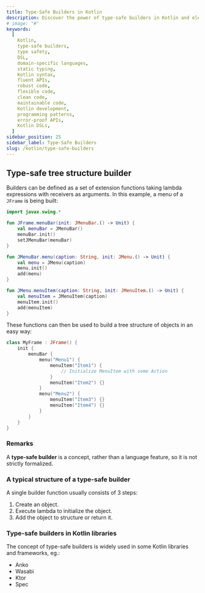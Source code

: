 ```yaml
---
title: Type-Safe Builders in Kotlin
description: Discover the power of type-safe builders in Kotlin and elevate the robustness and flexibility of your code. This comprehensive guide explores the concept of type-safe builders and demonstrates how they can revolutionize your development process. Gain insights into leveraging Kotlin's expressive syntax, static typing, and DSL capabilities to construct fluent and error-proof APIs. Unlock the potential to create domain-specific languages (DSLs) that provide intuitive and concise syntax for building complex structures in a type-safe manner. Learn best practices, design patterns, and practical examples to master the art of building type-safe builders in Kotlin, resulting in cleaner, more maintainable codebases
# image: "#"
keywords:
  [
    Kotlin,
    type-safe builders,
    type safety,
    DSL,
    domain-specific languages,
    static typing,
    Kotlin syntax,
    fluent APIs,
    robust code,
    flexible code,
    clean code,
    maintainable code,
    Kotlin development,
    programming patterns,
    error-proof APIs,
    Kotlin DSLs,
  ]
sidebar_position: 25
sidebar_label: Type-Safe Builders
slug: /kotlin/type-safe-builders
---
```


## Type-safe tree structure builder

Builders can be defined as a set of extension functions taking lambda expressions with receivers as arguments. In this example, a menu of a `JFrame` is being built:

```kotlin
import javax.swing.*

fun JFrame.menuBar(init: JMenuBar.() -> Unit) {
    val menuBar = JMenuBar()
    menuBar.init()
    setJMenuBar(menuBar)
}

fun JMenuBar.menu(caption: String, init: JMenu.() -> Unit) {
    val menu = JMenu(caption)
    menu.init()
    add(menu)
}

fun JMenu.menuItem(caption: String, init: JMenuItem.() -> Unit) {
    val menuItem = JMenuItem(caption)
    menuItem.init()
    add(menuItem)
}
```

These functions can then be used to build a tree structure of objects in an easy way:

```kotlin
class MyFrame : JFrame() {
    init {
        menuBar {
            menu("Menu1") {
                menuItem("Item1") {
                    // Initialize MenuItem with some Action
                }
                menuItem("Item2") {}
            }
            menu("Menu2") {
                menuItem("Item3") {}
                menuItem("Item4") {}
            }
        }
    }
}
```

### Remarks

A **type-safe builder** is a concept, rather than a language feature, so it is not strictly formalized.

### A typical structure of a type-safe builder

A single builder function usually consists of 3 steps:

1. Create an object.
1. Execute lambda to initialize the object.
1. Add the object to structure or return it.

### Type-safe builders in Kotlin libraries

The concept of type-safe builders is widely used in some Kotlin libraries and frameworks, eg.:

- Anko
- Wasabi
- Ktor
- Spec
